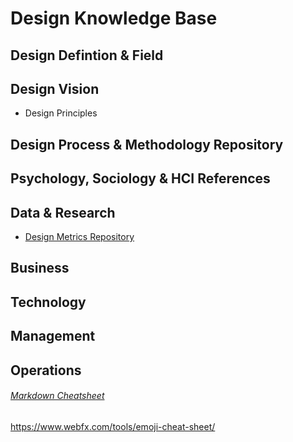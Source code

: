 # Design Knowledge Base

## Design Defintion & Field

## Design Vision
- Design Principles

## Design Process & Methodology Repository

## Psychology, Sociology & HCI References

## Data & Research
- [Design Metrics Repository](https://joesteinkamp.github.io/design-knowledge-base/1_Framework/Data%2BResearch/Design-Metrics.html)

## Business

## Technology

## Management

## Operations



###### [Markdown Cheatsheet](https://github.com/tchapi/markdown-cheatsheet)


https://www.webfx.com/tools/emoji-cheat-sheet/